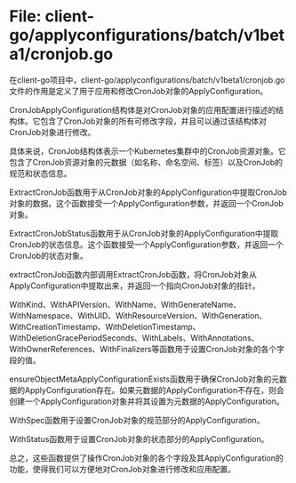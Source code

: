 # File: client-go/applyconfigurations/batch/v1beta1/cronjob.go

在client-go项目中，client-go/applyconfigurations/batch/v1beta1/cronjob.go文件的作用是定义了用于应用和修改CronJob对象的ApplyConfiguration。

CronJobApplyConfiguration结构体是对CronJob对象的应用配置进行描述的结构体。它包含了CronJob对象的所有可修改字段，并且可以通过该结构体对CronJob对象进行修改。

具体来说，CronJob结构体表示一个Kubernetes集群中的CronJob资源对象。它包含了CronJob资源对象的元数据（如名称、命名空间、标签）以及CronJob的规范和状态信息。

ExtractCronJob函数用于从CronJob对象的ApplyConfiguration中提取CronJob对象的数据。这个函数接受一个ApplyConfiguration参数，并返回一个CronJob对象。

ExtractCronJobStatus函数用于从CronJob对象的ApplyConfiguration中提取CronJob的状态信息。这个函数接受一个ApplyConfiguration参数，并返回一个CronJob的状态对象。

extractCronJob函数内部调用ExtractCronJob函数，将CronJob对象从ApplyConfiguration中提取出来，并返回一个指向CronJob对象的指针。

WithKind、WithAPIVersion、WithName、WithGenerateName、WithNamespace、WithUID、WithResourceVersion、WithGeneration、WithCreationTimestamp、WithDeletionTimestamp、WithDeletionGracePeriodSeconds、WithLabels、WithAnnotations、WithOwnerReferences、WithFinalizers等函数用于设置CronJob对象的各个字段的值。

ensureObjectMetaApplyConfigurationExists函数用于确保CronJob对象的元数据的ApplyConfiguration存在。如果元数据的ApplyConfiguration不存在，则会创建一个ApplyConfiguration对象并将其设置为元数据的ApplyConfiguration。

WithSpec函数用于设置CronJob对象的规范部分的ApplyConfiguration。

WithStatus函数用于设置CronJob对象的状态部分的ApplyConfiguration。

总之，这些函数提供了操作CronJob对象的各个字段及其ApplyConfiguration的功能，使得我们可以方便地对CronJob对象进行修改和应用配置。

